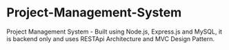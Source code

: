 # Project-Management-System
Project Management System - Built using Node.js, Express.js and MySQL, it is backend only and uses RESTApi Architecture and MVC Design Pattern.
